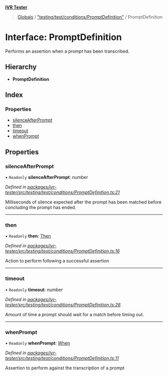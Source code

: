 **[IVR Tester](../README.md)**

> [Globals](../README.md) / ["testing/test/conditions/PromptDefinition"](../modules/_testing_test_conditions_promptdefinition_.md) / PromptDefinition

# Interface: PromptDefinition

Performs an assertion when a prompt has been transcribed.

## Hierarchy

* **PromptDefinition**

## Index

### Properties

* [silenceAfterPrompt](_testing_test_conditions_promptdefinition_.promptdefinition.md#silenceafterprompt)
* [then](_testing_test_conditions_promptdefinition_.promptdefinition.md#then)
* [timeout](_testing_test_conditions_promptdefinition_.promptdefinition.md#timeout)
* [whenPrompt](_testing_test_conditions_promptdefinition_.promptdefinition.md#whenprompt)

## Properties

### silenceAfterPrompt

• `Readonly` **silenceAfterPrompt**: number

*Defined in [packages/ivr-tester/src/testing/test/conditions/PromptDefinition.ts:21](https://github.com/SketchingDev/ivr-tester/blob/e17074e/packages/ivr-tester/src/testing/test/conditions/PromptDefinition.ts#L21)*

Milliseconds of silence expected after the prompt has been matched before concluding the prompt has ended.

___

### then

• `Readonly` **then**: [Then](_testing_test_conditions_then_then_.then.md)

*Defined in [packages/ivr-tester/src/testing/test/conditions/PromptDefinition.ts:16](https://github.com/SketchingDev/ivr-tester/blob/e17074e/packages/ivr-tester/src/testing/test/conditions/PromptDefinition.ts#L16)*

Action to perform following a successful assertion

___

### timeout

• `Readonly` **timeout**: number

*Defined in [packages/ivr-tester/src/testing/test/conditions/PromptDefinition.ts:26](https://github.com/SketchingDev/ivr-tester/blob/e17074e/packages/ivr-tester/src/testing/test/conditions/PromptDefinition.ts#L26)*

Amount of time a prompt should wait for a match before timing out.

___

### whenPrompt

• `Readonly` **whenPrompt**: [When](../modules/_testing_test_conditions_when_when_.md#when)

*Defined in [packages/ivr-tester/src/testing/test/conditions/PromptDefinition.ts:11](https://github.com/SketchingDev/ivr-tester/blob/e17074e/packages/ivr-tester/src/testing/test/conditions/PromptDefinition.ts#L11)*

Assertion to perform against the transcription of a prompt
